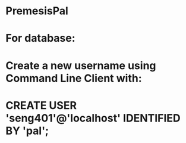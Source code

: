 # PremesisPal

# For database:
# Create a new username using Command Line Client with:
# CREATE USER 'seng401'@'localhost' IDENTIFIED BY 'pal';
